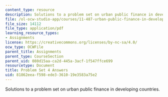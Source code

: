 ```yaml
---
content_type: resource
description: Solutions to a problem set on urban public finance in developing countries.
file: /ol-ocw-studio-app/courses/11-487-urban-public-finance-in-developing-countries-fall-2004/81862eeaf598ede3361019e3583a75e2_ps4_ans.pdf
file_size: 14112
file_type: application/pdf
learning_resource_types:
- Assignments
license: https://creativecommons.org/licenses/by-nc-sa/4.0/
ocw_type: OCWFile
parent_title: Assignments
parent_type: CourseSection
parent_uid: 080d15aa-ca2d-445a-3acf-1f547ffce699
resourcetype: Document
title: Problem Set 4 Answers
uid: 81862eea-f598-ede3-3610-19e3583a75e2
---
```

Solutions to a problem set on urban public finance in developing countries.